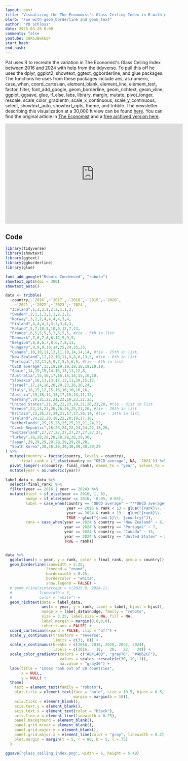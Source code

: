 ```yaml
---
layout: post
title: "Visualizing the The Economist's Glass Ceiling Index in R with ggplot2 and ggborderline (CC353)"
blurb: "Fun with geom_borderline and geom_text"
author: "PD Schloss"
date: 2025-03-28 8:00
comments: false
youtube: cWX6JBwFEq4
start_hash: 
end_hash: 
---
```


Pat uses R to recreate the variation in The Economist's Glass Ceiling Index between 2016 and 2024 with help from the tidyverse. To pull this off he uses the dplyr, ggplot2, showtext, ggtext, ggborderline, and glue packages. The functions he uses from these packages include aes, as.numeric, case_when, coord_cartesian, element_blank, element_line, element_text, factor, filter, font_add_google, geom_borderline, geom_richtext, geom_vline, ggplot, ggsave, glue, if_else, labs, library, margin, mutate, pivot_longer, rescale, scale_color_gradientn, scale_x_continuous, scale_y_continuous, select, showtext_auto, showtext_opts, theme, and tribble. The newsletter describing this visualization at a 30,000 ft view can be found [here](https://shop.riffomonas.org/posts/visualizing-the-glass-ceiling-for-women-s-history-month). You can find the original article in [The Economist](https://www.economist.com/graphic-detail/2025/03/05/the-best-places-to-be-a-working-woman-in-2025) and a [free archived version here](https://archive.is/009Rb).

<iframe style="margin: 0 auto;display:block;" width="560" height="315" src="https://www.youtube.com/embed/{{ page.youtube }}" frameborder="0" allow="accelerometer; autoplay; encrypted-media; gyroscope; picture-in-picture" allowfullscreen></iframe>


## Code

```R
library(tidyverse)
library(showtext)
library(ggtext)
library(ggborderline)
library(glue)

font_add_google("Roboto Condensed", "roboto")
showtext_opts(dpi = 300)
showtext_auto()

data <- tribble(
  ~country,~`2016`,~`2017`,~`2018`,~`2019`,~`2020`,
    ~`2021`,~`2022`,~`2023`,~`2024`,
  "Iceland",1,3,3,1,2,2,1,1,2,
  "Sweden",2,1,1,2,1,1,2,2,1,
  "Norway",3,2,2,4,4,4,4,3,4,
  "Finland",4,4,4,3,3,3,3,4,3,
  "Poland",5,7,10,8,10,9,12,7,13,
  "France",6,5,5,5,5,7,6,5,5, #tie - 5th in list
  "Denmark",7,6,7,6,6,12,9,9,9,
  "Belgium",8,8,6,7,8,6,7,8,11,
  "Hungary",9,9,9,10,14,25,24,25,25,
  "Canada",10,10,11,12,11,10,14,14,14, #tie - 15th in list,
  "New Zealand",11,12,18,11,9,8,8,13,5, #tie - 6th in list
  "Portugal",12,11,8,9,7,5,5,6,5, #tie - 6th in list
  "OECD average",13,19,19,19,18,18,19,19,19,
  "Spain",14,15,15,14,15,13,11,12,8,
  "Australia",15,16,17,16,16,14,15,10,10,
  "Slovakia",16,13,13,17,12,11,10,15,17,
  "Israel",17,14,16,20,20,23,26,26,24,
  "Italy",18,17,12,15,13,16,16,16,16,
  "Austria",19,18,14,13,17,15,13,11,12,
  "Germany",20,21,22,21,23,19,23,22,23,
  "United States",21,20,21,23,19,21,20,23,20, #tie - 21st in list
  "Greece",22,24,23,26,26,26,25,21,20, #tie - 20th in list
  "Britain",23,26,25,24,21,17,17,20,14, #tie - 14th in list,
  "Ireland",24,22,20,18,22,20,18,17,18,
  "Netherlands",25,25,26,25,25,22,21,24,22,
  "Czech Republic",26,23,24,22,24,24,22,18,26,
  "Switzerland",27,27,27,27,27,27,27,27,27,
  "Turkey",28,28,28,28,28,28,28,29,30,
  "Japan",29,29,29,29,29,29,29,28,28,
  "South Korea",30,30,30,30,30,30,30,30,29
) %>%
  mutate(country = factor(country, levels = country),
       final_rank = if_else(country == "OECD average", NA, `2024`)) %>%
  pivot_longer(-c(country, final_rank), names_to = "year", values_to = "rank") %>%
  mutate(year = as.numeric(year))
  
label_data <- data %>%
  select(-final_rank) %>%
  filter(year == 2016 | year == 2024) %>%
  mutate(hjust = if_else(year == 2016, 1, 0),
         nudge = if_else(year == 2016, -0.05, 0.05),
         label = case_when(country == "OECD average" ~ "**OECD average**",
                           year == 2016 & rank < 13 ~ glue("{rank}\\. {country}"),
                           year == 2024 & rank < 19 ~ glue("{rank}\\. {country}"),
                           TRUE ~ glue("{rank-1}\\. {country}")),
         rank = case_when(year == 2024 & country == "New Zealand" ~ 6,
                          year == 2024 & country == "Portugal" ~ 7,
                          year == 2024 & country == "Canada" ~ 15,
                          year == 2024 & country == "United States" ~ 21,
                          TRUE ~ rank))


data %>%
  ggplot(aes(x = year, y = rank, color = final_rank, group = country)) +
  geom_borderline(linewidth = 2.25,
                  lineend = "round",
                  borderwidth = 0.25,
                  bordercolor = "white", 
                  show.legend = FALSE) +
  # geom_vline(xintercept = c(2015.9, 2024.1),
  #            linewidth = 3,
  #            color = "white") +
  geom_richtext(data = label_data,
                aes(x = year, y = rank, label = label, hjust = hjust),
                nudge_x = label_data$nudge, family = "roboto",
                size = 3.25, label.size = NA, fill = NA,
                label.margin = margin(0,0,0,0),
                inherit.aes = FALSE) +
  coord_cartesian(expand = FALSE, clip = "off") +
  scale_y_continuous(transform = "reverse",
                     limits = c(31, 0)) +
  scale_x_continuous(breaks = c(2016, 2018, 2020, 2022, 2024),
                     labels = c(2016,   18,   20,   22,   24)) +
  scale_color_gradientn(colors = c("#E4140B", "gray70", "#4D62CF"),
                        values = scales::rescale(c(30, 19, 1)),
                        na.value = "gray30") +
  labs(title = "Index rank out of 29 countries",
       x = NULL,
       y = NULL) +
  theme(
    text = element_text(family = "roboto"),
    plot.title = element_text(face = "bold", size = 10.5, hjust = 0.5,
                              margin = margin(b = 10)),
    axis.ticks = element_blank(),
    axis.text.y = element_blank(),
    axis.text.x = element_text(color = "black"),
    axis.line.x = element_line(linewidth = 0.25),
    panel.background = element_blank(),
    panel.grid.minor = element_blank(),
    panel.grid.major.y = element_blank(),
    panel.grid.major.x = element_line(color = "gray", linewidth = 0.2),
    plot.margin = margin(t = 5, r = 80, b = 5, l = 75)
  )

ggsave("glass_ceiling_index.png", width = 6, height = 5.49)
``` 